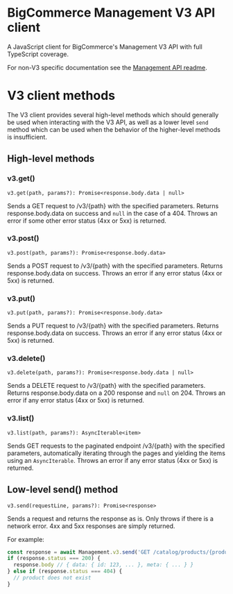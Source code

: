 # BigCommerce Management V3 API client

A JavaScript client for BigCommerce's Management V3 API with full TypeScript coverage.

For non-V3 specific documentation see the [Management API readme](../README.md).

# V3 client methods

The V3 client provides several high-level methods which should generally be used when interacting with the V3 API, as well as a lower level `send` method which can be used when the behavior of the higher-level methods is insufficient.

## High-level methods

### v3.get()

`v3.get(path, params?): Promise<response.body.data | null>`

Sends a GET request to /v3/{path} with the specified parameters. Returns response.body.data on success and `null` in the case of a 404. Throws an error if some other error status (4xx or 5xx) is returned.

### v3.post()

`v3.post(path, params?): Promise<response.body.data>`

Sends a POST request to /v3/{path} with the specified parameters. Returns response.body.data on success. Throws an error if any error status (4xx or 5xx) is returned.

### v3.put()

`v3.put(path, params?): Promise<response.body.data>`

Sends a PUT request to /v3/{path} with the specified parameters. Returns response.body.data on success. Throws an error if any error status (4xx or 5xx) is returned.

### v3.delete()

`v3.delete(path, params?): Promise<response.body.data | null>`

Sends a DELETE request to /v3/{path} with the specified parameters. Returns response.body.data on a 200 response and `null` on 204. Throws an error if any error status (4xx or 5xx) is returned.

### v3.list()

`v3.list(path, params?): AsyncIterable<item>`

Sends GET requests to the paginated endpoint /v3/{path} with the specified parameters, automatically iterating through the pages and yielding the items using an `AsyncIterable`. Throws an error if any error status (4xx or 5xx) is returned.

## Low-level send() method

`v3.send(requestLine, params?): Promise<response>`

Sends a request and returns the response as is. Only throws if there is a network error. 4xx and 5xx responses are simply returned.

For example:
```js
const response = await Management.v3.send('GET /catalog/products/{product_id}', { path: { product_id: 123 } });
if (response.status === 200) {
  response.body // { data: { id: 123, ... }, meta: { ... } }
} else if (response.status === 404) {
  // product does not exist
}
```

